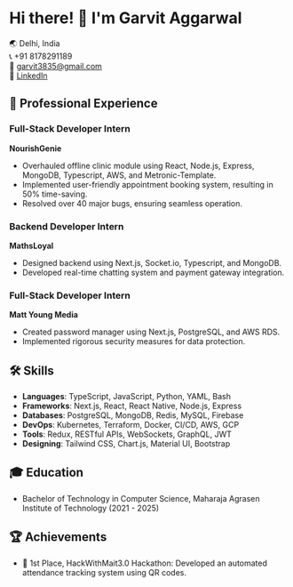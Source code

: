 # Hi there! 👋 I'm Garvit Aggarwal

🌏 Delhi, India  
📞 +91 8178291189  
📧 garvit3835@gmail.com  
🔗 [LinkedIn](https://www.linkedin.com/in/garvit3835)

## 🚀 Professional Experience

### Full-Stack Developer Intern
**NourishGenie** 
- Overhauled offline clinic module using React, Node.js, Express, MongoDB, Typescript, AWS, and Metronic-Template.
- Implemented user-friendly appointment booking system, resulting in 50% time-saving.
- Resolved over 40 major bugs, ensuring seamless operation.

### Backend Developer Intern
**MathsLoyal** 
- Designed backend using Next.js, Socket.io, Typescript, and MongoDB.
- Developed real-time chatting system and payment gateway integration.

### Full-Stack Developer Intern
**Matt Young Media**
- Created password manager using Next.js, PostgreSQL, and AWS RDS.
- Implemented rigorous security measures for data protection.

## 🛠️ Skills

- **Languages**: TypeScript, JavaScript, Python, YAML, Bash
- **Frameworks**: Next.js, React, React Native, Node.js, Express
- **Databases**: PostgreSQL, MongoDB, Redis, MySQL, Firebase
- **DevOps**: Kubernetes, Terraform, Docker, CI/CD, AWS, GCP
- **Tools**: Redux, RESTful APIs, WebSockets, GraphQL, JWT
- **Designing**: Tailwind CSS, Chart.js, Material UI, Bootstrap

## 🎓 Education

- Bachelor of Technology in Computer Science, Maharaja Agrasen Institute of Technology (2021 - 2025)

## 🏆 Achievements

- 🥇 1st Place, HackWithMait3.0 Hackathon: Developed an automated attendance tracking system using QR codes.

